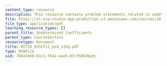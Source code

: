 ```yaml
---
content_type: resource
description: This resource contains problem statements related to undetermined coefficients.
file: https://ol-ocw-studio-app-production.s3.amazonaws.com/courses/18-03sc-differential-equations-fall-2011/784a7e6861c1f641eae587cf68636edc_MIT18_03SCF11_ps4_s16q.pdf
file_type: application/pdf
learning_resource_types: []
parent_title: Undetermined Coefficients
parent_type: CourseSection
resourcetype: Document
title: MIT18_03SCF11_ps4_s16q.pdf
type: OCWFile
uid: 784a7e68-61c1-f641-eae5-87cf68636edc
---
```

